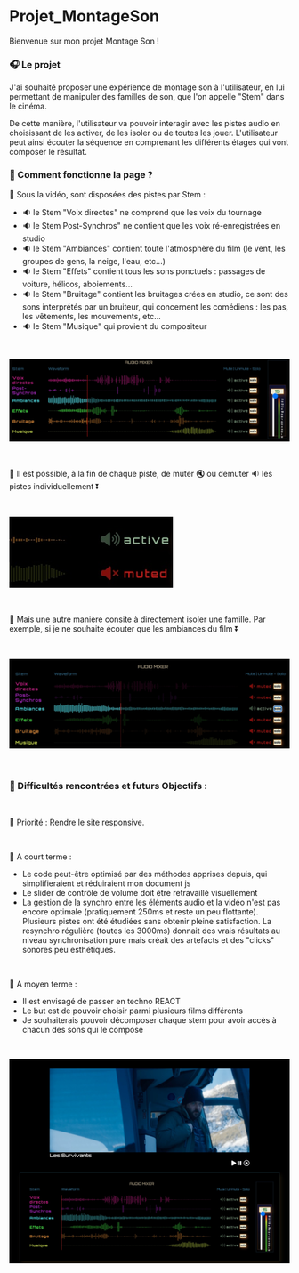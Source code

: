 # Projet_MontageSon

Bienvenue sur mon projet Montage Son !

### :headphones: Le projet

J'ai souhaité proposer une expérience de montage son à l'utilisateur, en lui permettant de manipuler des familles de son, que l'on appelle "Stem" dans le cinéma. 

De cette manière, l'utilisateur va pouvoir interagir avec les pistes audio en choisissant de les activer, de les isoler ou de toutes les jouer. L'utilisateur peut ainsi écouter la séquence en comprenant les différents étages qui vont composer le résultat.

### :wrench: Comment fonctionne la page ?

:triangular_flag_on_post: Sous la vidéo, sont disposées des pistes par Stem : 
- :sound: le Stem "Voix directes" ne comprend que les voix du tournage
- :sound: le Stem Post-Synchros" ne contient que les voix ré-enregistrées en studio
- :sound: le Stem "Ambiances" contient toute l'atmosphère du film (le vent, les groupes de gens, la neige, l'eau, etc...)
- :sound: le Stem "Effets" contient tous les sons ponctuels : passages de voiture, hélicos, aboiements...
- :sound: le Stem "Bruitage" contient les bruitages crées en studio, ce sont des sons interprétés par un bruiteur, qui concernent les comédiens : les pas, les vêtements, les mouvements, etc...
- :sound: le Stem "Musique" qui provient du compositeur

<br/>

![cover](https://github.com/clem0316/Projet_MontageSon/blob/cb6dc07f9e32fe23849bcd32f323a29c075d0e09/img/Screen3.jpg)

<br/>

:triangular_flag_on_post: Il est possible, à la fin de chaque piste, de muter :mute: ou demuter :sound: les pistes individuellement :arrow_double_down:

<br/>

![cover](https://github.com/clem0316/Projet_MontageSon/blob/4e87798d37707695550246b24bc0965627d91893/img/Screen5.jpg)

<br/>

:triangular_flag_on_post: Mais une autre manière consite à directement isoler une famille. Par exemple, si je ne souhaite écouter que les ambiances du film :arrow_double_down:

<br/>

![cover](https://github.com/clem0316/Projet_MontageSon/blob/4e87798d37707695550246b24bc0965627d91893/img/Screen4.jpg)

<br/>

### :ledger: Difficultés rencontrées et futurs Objectifs : 
<br/>

:date: Priorité : 
Rendre le site responsive.

<br/>

:date: A court terme : 
- Le code peut-être optimisé par des méthodes apprises depuis, qui simplifieraient et réduiraient mon document js
- Le slider de contrôle de volume doit être retravaillé visuellement
- La gestion de la synchro entre les éléments audio et la vidéo n'est pas encore optimale (pratiquement 250ms et reste un peu flottante). Plusieurs pistes ont été étudiées sans obtenir pleine satisfaction. La resynchro régulière (toutes les 3000ms) donnait des vrais résultats au niveau synchronisation pure mais créait des artefacts et des "clicks" sonores peu esthétiques.
<br/>

:date: A moyen terme : 
- Il est envisagé de passer en techno REACT
- Le but est de pouvoir choisir parmi plusieurs films différents
- Je souhaiterais pouvoir décomposer chaque stem pour avoir accès à chacun des sons qui le compose

<br/>

![cover](https://github.com/clem0316/Projet_MontageSon/blob/fd2169acb74a60273baf4f1065f1ba45c388b39b/img/Screen2.jpg)
